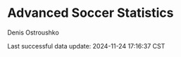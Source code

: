 # Advanced Soccer Statistics
Denis Ostroushko

<!-- gfm -->

Last successful data update: 2024-11-24 17:16:37 CST
